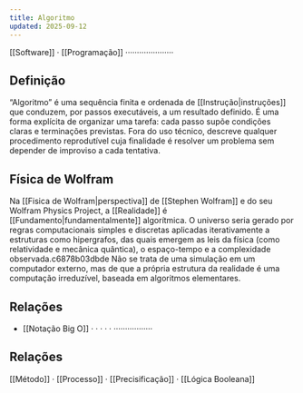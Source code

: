 ```yaml
---
title: Algoritmo
updated: 2025-09-12
---
```

[[Software]] · [[Programação]] ·····················

## Definição

“Algoritmo” é uma sequência finita e ordenada de [[Instrução|instruções]] que conduzem, por passos executáveis, a um resultado definido. É uma forma explícita de organizar uma tarefa: cada passo supõe condições claras e terminações previstas. Fora do uso técnico, descreve qualquer procedimento reprodutível cuja finalidade é resolver um problema sem depender de improviso a cada tentativa.

## Física de Wolfram

Na [[Fisica de Wolfram|perspectiva]] de [[Stephen Wolfram]] e do seu Wolfram Physics Project, a [[Realidade]] é [[Fundamento|fundamentalmente]] algorítmica. O universo seria gerado por regras computacionais simples e discretas aplicadas iterativamente a estruturas como hipergrafos, das quais emergem as leis da física (como relatividade e mecânica quântica), o espaço-tempo e a complexidade observada.c6878b03dbde Não se trata de uma simulação em um computador externo, mas de que a própria estrutura da realidade é uma computação irreduzível, baseada em algoritmos elementares.

## Relações

* [[Notação Big O]] · · · · · ·················

## Relações

[[Método]] · [[Processo]] · [[Precisificação]] · [[Lógica Booleana]]

